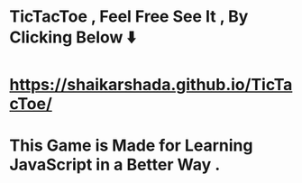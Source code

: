 # TicTacToe , Feel Free See It , By Clicking Below ⬇️
# https://shaikarshada.github.io/TicTacToe/
# This Game is Made for Learning JavaScript in a Better Way .

